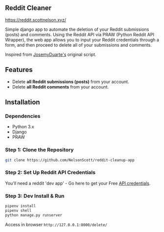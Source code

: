 ## Reddit Cleaner
https://reddit.scottnelson.xyz/

Simple django app to automate the deletion of your Reddit submissions (posts) and comments. Using the Reddit API via PRAW (Python Reddit API Wrapper), the web app allows you to input your Reddit credentials through a form, and then proceed to delete all of your submissions and comments.

Inspired from [JosemyDuarte's](https://github.com/JosemyDuarte/reddit-cleaner) original script.

## Features
- Delete **all Reddit submissions (posts)** from your account.
- Delete **all Reddit comments** from your account.

## Installation

### Dependencies
- Python 3.x
- Django
- PRAW

### Step 1: Clone the Repository
```bash
git clone https://github.com/NelsonScott/reddit-cleanup-app
```

### Step 2: Set Up Reddit API Credentials
You'll need a reddit 'dev app' - Go here to get your Free [API credentials](https://www.reddit.com/prefs/apps).

### Step 3: Dev Install & Run
```bash
pipenv install
pipenv shell
python manage.py runserver
```
Access in browser
`http://127.0.0.1:8000/delete/`
